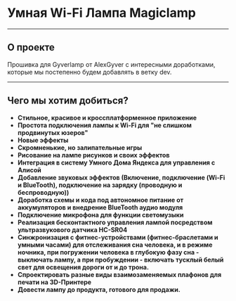 # Умная Wi-Fi Лампа Magiclamp
___
## О проекте
Прошивка для Gyverlamp от AlexGyver с интересными доработками, которые мы постепенно будем добавлять в ветку dev.
___
## Чего мы хотим добиться?
- **Стильное, красивое и кроссплатформенное приложение**
- **Простота подключения лампы к Wi-Fi для "не слишком продвинутых юзеров"**
- **Новые эффекты**
- **Скромненькие, но залипательные игры**
- **Рисование на лампе рисунков и своих эффектов**
- **Интеграция в систему Умного Дома Яндекса для управления с Алисой**
- **Добавление звуковых эффектов (Включение, подключение (Wi-Fi и BlueTooth), подключение на зарядку (проводную и беспроводную))**
- **Доработка схемы и кода под автономное питание от аккумуляторов и внедрение BlueTooth аудио модуля**
- **Подключение микрофона для функции светомузыки**
- **Реализация бесконтактного управления лампой посредством ультразвукового датчика HC-SR04**
- **Синжронизация с фитнес-устройствами (фитнес-браслетами и умными часами) для отслеживания сна человека, и в режиме ночника, при погружении человека в глубокую фазу сна - выключать лампу, а при пробуждении - включать тусклый белый свет для освещения дороги от и до трона.**
- **Спроектировать разные виды взаимозаменяемых плафонов для печати на 3D-Принтере**
- **Довести лампу до продукта, готового для продажи.**
